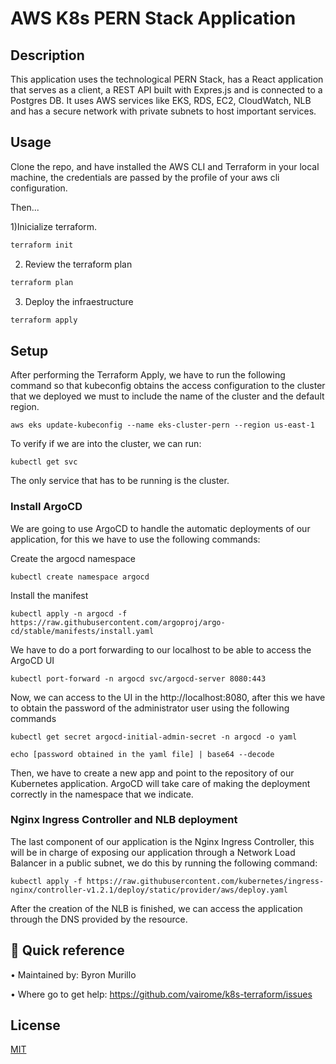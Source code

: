 # AWS K8s PERN Stack Application 

## Description

This application uses the technological PERN Stack, has a React application that serves as a client, a REST API built with Expres.js and is connected to a Postgres DB. It uses AWS services like EKS, RDS, EC2, CloudWatch, NLB and has a secure network with private subnets to host important services.

## Usage

Clone the repo, and have installed the AWS CLI and Terraform in your local machine, the credentials are passed by the profile of your aws cli configuration.

Then...

1)Inicialize terraform.
```js
terraform init

```
2) Review the terraform plan
```js
terraform plan
```

3) Deploy the infraestructure
```js
terraform apply
```

## Setup

After performing the Terraform Apply, we have to run the following command so that kubeconfig obtains the access configuration to the cluster that we deployed we must to include the name of the cluster and the default region.

`aws eks update-kubeconfig --name eks-cluster-pern --region us-east-1`

To verify if we are into the cluster, we can run:

`kubectl get svc`

The only service that has to be running is the cluster.

### Install ArgoCD 

We are going to use ArgoCD to handle the automatic deployments of our application, for this we have to use the following commands:

Create the argocd namespace

`kubectl create namespace argocd`

Install the manifest

`kubectl apply -n argocd -f https://raw.githubusercontent.com/argoproj/argo-cd/stable/manifests/install.yaml`

We have to do a port forwarding to our localhost to be able to access the ArgoCD UI

`kubectl port-forward -n argocd svc/argocd-server 8080:443`

Now, we can access to the UI in the http://localhost:8080, after this we have to obtain the password of the administrator user using the following commands

`kubectl get secret argocd-initial-admin-secret -n argocd -o yaml`

`echo [password obtained in the yaml file] | base64 --decode`

Then, we have to create a new app and point to the repository of our Kubernetes application. ArgoCD will take care of making the deployment correctly in the namespace that we indicate.

### Nginx Ingress Controller and NLB deployment

The last component of our application is the Nginx Ingress Controller, this will be in charge of exposing our application through a Network Load Balancer in a public subnet, we do this by running the following command:

`kubectl apply -f https://raw.githubusercontent.com/kubernetes/ingress-nginx/controller-v1.2.1/deploy/static/provider/aws/deploy.yaml`

After the creation of the NLB is finished, we can access the application through the DNS provided by the resource.

## 🚀 Quick reference

•	Maintained by: Byron Murillo

•	Where go to get help: https://github.com/vairome/k8s-terraform/issues

## License

[MIT](https://choosealicense.com/licenses/mit/)


